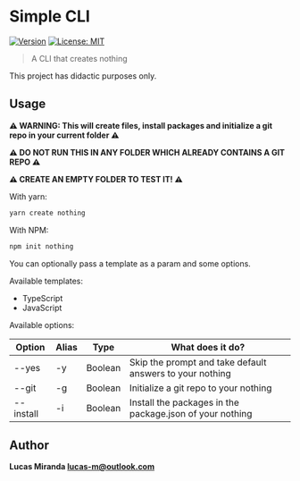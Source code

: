 # Simple CLI
[![Version](https://img.shields.io/npm/v/create-nothing.svg)](https://www.npmjs.com/package/create-nothing)
[![License: MIT](https://img.shields.io/badge/License-MIT-yellow.svg)](#)

> A CLI that creates nothing

This project has didactic purposes only.

## Usage

**:warning: WARNING: This will create files, install packages and initialize a git repo in your current folder :warning:**

**:warning: DO NOT RUN THIS IN ANY FOLDER WHICH ALREADY CONTAINS A GIT REPO :warning:**

**:warning: CREATE AN EMPTY FOLDER TO TEST IT! :warning:**

With yarn:

```sh
yarn create nothing
```

With NPM:

```sh
npm init nothing
```

You can optionally pass a template as a param and some options.

Available templates:

- TypeScript
- JavaScript

Available options:

| Option | Alias | Type | What does it do? |
|----|---|---|---|
| --yes | -y | Boolean | Skip the prompt and take default answers to your nothing |
| --git | -g | Boolean | Initialize a git repo to your nothing |
| --install | -i | Boolean | Install the packages in the package.json of your nothing |


## Author

**Lucas Miranda <lucas-m@outlook.com>**
